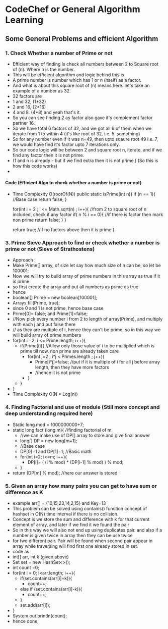 # CodeChef or General Algorithm Learning


## Some General Problems and efficient Algorithm

### 1. Check Whether a number of Prime or not
* Efficient way of finding is check all numbers between 2 to Square root of (n). Where n is the number.
* This will be efficient algorithm and logic behind this is
* A prime number is number which has 1 or n (itself) as a factor.
* And what is about this square root of (n) means here. let's take an example of a number as 32.
* 32 factors are
* 1 and 32, (1*32)
* 2 and 16, (2*16)
* 4 and 8.  (4*8) and yeah that's it.
* So you can see finding 2 as factor also gave it's complement factor partner 16.
* So we have total 6 factors of 32, and we got all 6 of them when we iterate from 1 to within 4 (it's like root of 32. i.e. 5. something)
* So for any number even if it was n=49, then upto sqaure root 49 i.e. 7, we would have find it's factor upto 7 iterations only.
* So our code logic will be between 2 and square root n, iterate, and if we find any factor then it is not prime.
* (1 and n is already - but if we find extra then it is not prime ) (So this is how this code works)
* 
 #### Code (Efficient Algo to check whether a number is prime or not)
* Time Complexity O(rootOf(N))
public static isPrime(int n){
    if (n == 1){  //Base case
        return false;
    }
    
    for(int i = 2 ; i <= Math.sqrt(n) ; i++){ //from 2 to square root of n included, check if any factor
        if( n % i == 0){ //if there is factor then mark non prime
            return false;
        }
    }

    return true; //if no factors above then it is prime
}


### 3. Prime Sieve Approach to find or check whether a number is prime or not (Sieve of Strathostens)
* Approach : 
* Make Prime[] array, of size let say how much size of n can be, so let be 100001;
* Now we will try to build array of prime numbers in this array as true if it is prime
* so first create the array and put all numbers as prime as true
* hence 
* boolean[] Prime = new boolean[100001];
* Arrays.fill(Prime, true); 
* since 0 and 1 is not prime, hence base case
* Prime[0]= false; and Prime[1]=false;
* //Now pick every number i from 2 to length of array(Prime), and multiply with each j and put false there
* // as they are multiple of i, hence they can't be prime, so in this way we will build array of prime numbers
* for(int i =2; i <= Prime.length; i++){
  * if(Prime[i]){ //Allow only those value of i to be multiplied which is prime till now. non prime are already taken care
    * for(int j=2 ; i*j < Primes.length ; j++){
      * Prime[i*j]=false; //put if it is multiple of i for all j before array length, then they have more factors
      * //hence it is not prime
    * }
  * }
* }
* Time Complexity O(N * Log(n))


### 4. Finding Factorial and use of module (Still more concept and deep understanding required here)
* Static long mod = 1000000000+7;
* static long fact (long m){ //finding factorial of m
  * //we can make use of DP[] array to store and give final answer
  * long[] DP = new long[m+1];
  * //Base case
  * DP[0]=1 and DP[1]=1; //Basic math
  * for(int i=2; i<=m; i++){
    * DP[i]= ( (i % mod) * (DP[i-1] % mod) ) % mod;
  * }
* return (DP[m] % mod); //here our answer is stored


### 5. Given an array how many pairs you can get to have sum or difference as K
* example arr[] = {10,15,23,14,2,15} and Key=13
* This problem can be solved using contains() function concept of hashset in O(N) time interval if there is no collision.
* Concept is we store the sum and difference with k for that current element of array, and later if we find it we found the pair
* So in this way we will also not end up using duplicates pair. and also if a number is given twice in array then they can be use twice
* for two different pair. Pair will be found when second pair appear in array while traversing will find first one already stored in set. 
* code as 
* int[] arr, int k (given above)
* Set<Integer> set = new HashSet<>();
* int count =0;
* for(int i = 0; i<arr.length; i++){
  * if(set.contains(arr[i]+k)){
    * count++;
  * else if (set.contains(arr[i]-k)){
    * count++;
  * }
  * set.add(arr[i]);
* }
* System.out.println(count);
* hence done,
